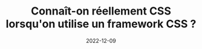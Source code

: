 ---
title: Connaît-on réellement CSS lorsqu'on utilise un framework CSS ?
date: 2022-12-09
tags:
  - css
  - accessibilité
  - bootstrap
  - tailwind
layout: layouts/post.njk
originalPost: https://dev.to/bcalou/do-css-framework-users-actually-know-css-we-might-have-some-data-22o2
---